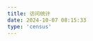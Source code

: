 ```yaml
---
title: 访问统计
date: 2024-10-07 08:15:33
type: 'census'
---
```

<script defer data-pjax src="/html/census.js"></script>
<div id="calendar_container" class="data-container" style="min-height:200px;"></div>
<div id="map_container" class="data-container" style="height:500px;"></div>
<div id="trends_container" class="data-container" style="height:350px"></div>
<div id="sources_container" class="data-container" style="height:500px"></div>

